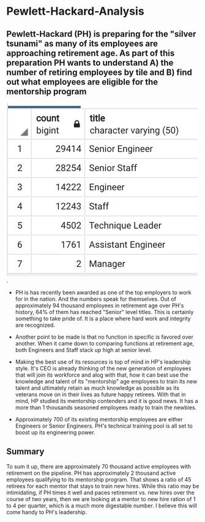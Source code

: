 # Pewlett-Hackard-Analysis

## Pewlett-Hackard (PH) is preparing for the "silver tsunami" as many of its employees are approaching retirement age. As part of this preparation PH wants to understand A) the number of retiring employees by tile and B) find out what employees are eligible for the mentorship program

![](./Data/retiring_titles.png).
- PH is has recently been awarded as one of the top employers to work for in the nation. And the numbers speak for themselves. Out of approximately 94 thousand employees in retirement age over PH's history, 64% of them has reached "Senior" level titles. This is certainly something to take pride of. It is a place where hard work and integrity are recognized.

- Another point to be made is that no function in specific is favored over another. When it came down to comparing functions at retirement age, both Engineers and Staff stack up high at senior level.

- Making the best use of its resources is top of mind in HP's leadership style. It's CEO is already thinking of the new generation of employees that will join its workforce and alog with that, how it can best use the knowledge and talent of its "mentorship" age employees to train its new talent and ultimately retain as much knowledge as possible as its veterans move on in their lives as future happy retirees. With that in mind, HP studied its mentorship contenders and it is good news. It has a more than 1 thousands seasoned employees ready to train the newbies.

- Approximately 700 of its existing mentorship employees are either Engineers or Senior Engineers. PH's technical training pool is all set to boost up its engineering power.


## Summary
To sum it up, there are approximately 70 thousand active employees with retirement on the pipeline.
PH has approximately 2 thousand active employees qualifying to its mentorship program.
That shows a ratio of 45 retirees for each mentor that stays to train new hires.
While this ratio may be intimidating, if PH times it well and paces retirement vs. new hires over the course of two years, then we are looking at a mentor to new hire ration of 1 to 4 per quarter, which is a much more digestable number. I believe this will come handy to PH's leadership. 
